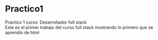 # Practico1
Practico 1 curso: Desarrollador full stack <br>
Este es el primer trabajo del curso full stack mostrando lo primero que se aprendio de html
